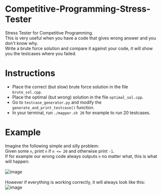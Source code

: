 # Competitive-Programming-Stress-Tester
Stress Tester for Competitive Programming.<br>
This is very useful when you have a code that gives wrong answer and you don't know why. <br>
Write a brute force solution and compare it against your code, it will show you the testcases where you failed.

# Instructions
- Place the correct (but slow) brute force solution in the file ``brute_sol.cpp``.
- Place the optimal (but wrong) solution in the file ``optimal_sol.cpp``.
- Go to ``testcase_generator.py`` and modify the ``generate_and_print_testcase()`` function.
- In your terminal, run ``./mapper.sh 20`` for example to run 20 testcases.

# Example
Imagine the following simple and silly problem: <br>
Given some ``n``, print ``n`` if ``n <= 20`` and otherwise print ``-1``. <br>
If for example our wrong code always outputs ``n`` no matter what, this is what will happen: <br>
<br>
![image](https://github.com/Avuvos/CP-Stress-Tester/assets/92464368/723615c5-129a-41e4-ab67-6f7be2e7c0c2)
<br>
<br>
However if everything is working correctly, it will always look like this: <br>
![image](https://github.com/Avuvos/CP-Stress-Tester/assets/92464368/04c8a22b-60d1-463a-accc-0329e4972e5d)

